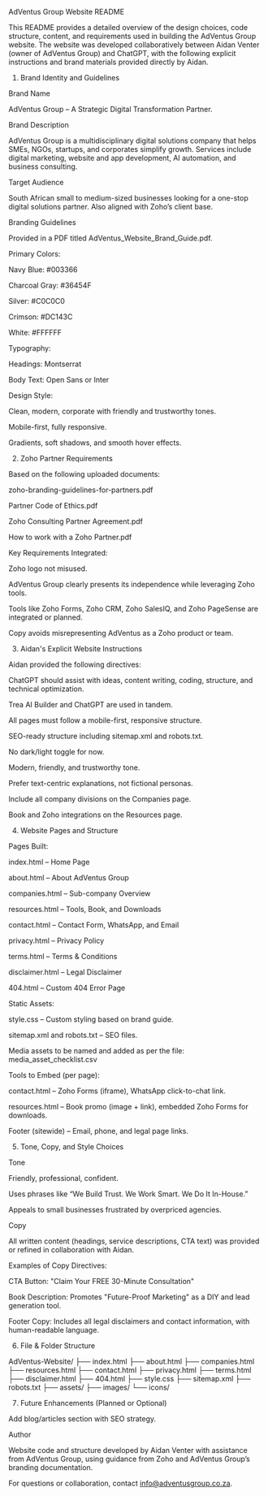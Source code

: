 AdVentus Group Website README

This README provides a detailed overview of the design choices, code structure, content, and requirements used in building the AdVentus Group website. The website was developed collaboratively between Aidan Venter (owner of AdVentus Group) and ChatGPT, with the following explicit instructions and brand materials provided directly by Aidan.

1. Brand Identity and Guidelines

Brand Name

AdVentus Group – A Strategic Digital Transformation Partner.

Brand Description

AdVentus Group is a multidisciplinary digital solutions company that helps SMEs, NGOs, startups, and corporates simplify growth. Services include digital marketing, website and app development, AI automation, and business consulting.

Target Audience

South African small to medium-sized businesses looking for a one-stop digital solutions partner. Also aligned with Zoho’s client base.

Branding Guidelines

Provided in a PDF titled AdVentus_Website_Brand_Guide.pdf.

Primary Colors:

Navy Blue: #003366

Charcoal Gray: #36454F

Silver: #C0C0C0

Crimson: #DC143C

White: #FFFFFF

Typography:

Headings: Montserrat

Body Text: Open Sans or Inter

Design Style:

Clean, modern, corporate with friendly and trustworthy tones.

Mobile-first, fully responsive.

Gradients, soft shadows, and smooth hover effects.

2. Zoho Partner Requirements

Based on the following uploaded documents:

zoho-branding-guidelines-for-partners.pdf

Partner Code of Ethics.pdf

Zoho Consulting Partner Agreement.pdf

How to work with a Zoho Partner.pdf

Key Requirements Integrated:

Zoho logo not misused.

AdVentus Group clearly presents its independence while leveraging Zoho tools.

Tools like Zoho Forms, Zoho CRM, Zoho SalesIQ, and Zoho PageSense are integrated or planned.

Copy avoids misrepresenting AdVentus as a Zoho product or team.

3. Aidan's Explicit Website Instructions

Aidan provided the following directives:

ChatGPT should assist with ideas, content writing, coding, structure, and technical optimization.

Trea AI Builder and ChatGPT are used in tandem.

All pages must follow a mobile-first, responsive structure.

SEO-ready structure including sitemap.xml and robots.txt.

No dark/light toggle for now.

Modern, friendly, and trustworthy tone.

Prefer text-centric explanations, not fictional personas.

Include all company divisions on the Companies page.

Book and Zoho integrations on the Resources page.

4. Website Pages and Structure

Pages Built:

index.html – Home Page

about.html – About AdVentus Group

companies.html – Sub-company Overview

resources.html – Tools, Book, and Downloads

contact.html – Contact Form, WhatsApp, and Email

privacy.html – Privacy Policy

terms.html – Terms & Conditions

disclaimer.html – Legal Disclaimer

404.html – Custom 404 Error Page

Static Assets:

style.css – Custom styling based on brand guide.

sitemap.xml and robots.txt – SEO files.

Media assets to be named and added as per the file: media_asset_checklist.csv

Tools to Embed (per page):

contact.html – Zoho Forms (iframe), WhatsApp click-to-chat link.

resources.html – Book promo (image + link), embedded Zoho Forms for downloads.

Footer (sitewide) – Email, phone, and legal page links.

5. Tone, Copy, and Style Choices

Tone

Friendly, professional, confident.

Uses phrases like “We Build Trust. We Work Smart. We Do It In-House.”

Appeals to small businesses frustrated by overpriced agencies.

Copy

All written content (headings, service descriptions, CTA text) was provided or refined in collaboration with Aidan.

Examples of Copy Directives:

CTA Button: "Claim Your FREE 30-Minute Consultation"

Book Description: Promotes "Future-Proof Marketing" as a DIY and lead generation tool.

Footer Copy: Includes all legal disclaimers and contact information, with human-readable language.

6. File & Folder Structure

AdVentus-Website/
├── index.html
├── about.html
├── companies.html
├── resources.html
├── contact.html
├── privacy.html
├── terms.html
├── disclaimer.html
├── 404.html
├── style.css
├── sitemap.xml
├── robots.txt
├── assets/
     ├── images/
     └── icons/


7. Future Enhancements (Planned or Optional)


Add blog/articles section with SEO strategy.


Author

Website code and structure developed by Aidan Venter with assistance from AdVentus Group, using guidance from Zoho and AdVentus Group’s branding documentation.

For questions or collaboration, contact info@adventusgroup.co.za.

